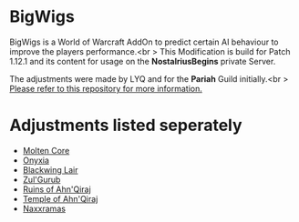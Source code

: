 # BigWigs
BigWigs is a World of Warcraft AddOn to predict certain AI behaviour to improve the players performance.<br \>
This Modification is build for Patch 1.12.1 and its content for usage on the <b>NostalriusBegins</b> private Server.

The adjustments were made by LYQ and for the <b>Pariah</b> Guild initially.<br \>
<a href="github.com/MOUZU/BigWigs">Please refer to this repository for more information.</a>

# Adjustments listed seperately
<ul>
<li><a href="BigWigs/MC/">Molten Core</a></li>
<li><a href="BigWigs/Onyxia/">Onyxia</a></li>
<li><a href="BigWigs/BWL/">Blackwing Lair</a></li>
<li><a href="BigWigs/ZG/">Zul'Gurub</a></li>
<li><a href="BigWigs/AQ20/">Ruins of Ahn'Qiraj</a></li>
<li><a href="BigWigs/AQ40/">Temple of Ahn'Qiraj</a></li>
<li><a href="BigWigs/Naxxramas/">Naxxramas</a></li>
</ul>
